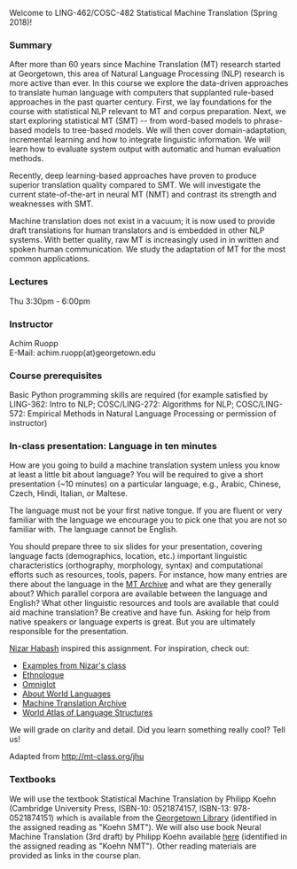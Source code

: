 Welcome to LING-462/COSC-482 Statistical Machine Translation (Spring
2018)!

### Summary

After more than 60 years since Machine Translation (MT) research started
at Georgetown, this area of Natural Language Processing (NLP) research
is more active than ever. In this course we explore the data-driven
approaches to translate human language with computers that supplanted
rule-based approaches in the past quarter century. First, we lay
foundations for the course with statistical NLP relevant to MT and
corpus preparation. Next, we start exploring statistical MT (SMT) --
from word-based models to phrase-based models to tree-based models. We
will then cover domain-adaptation, incremental learning and how to
integrate linguistic information. We will learn how to evaluate system
output with automatic and human evaluation methods.

Recently, deep learning-based approaches have proven to produce superior
translation quality compared to SMT. We will investigate the current
state-of-the-art in neural MT (NMT) and contrast its strength and
weaknesses with SMT.

Machine translation does not exist in a vacuum; it is now used to
provide draft translations for human translators and is embedded in
other NLP systems. With better quality, raw MT is increasingly used in
in written and spoken human communication. We study the adaptation of MT
for the most common applications.

### Lectures

Thu 3:30pm - 6:00pm

### Instructor

Achim Ruopp\
E-Mail: achim.ruopp(at)georgetown.edu

### Course prerequisites

Basic Python programming skills are required (for example satisfied by
LING-362: Intro to NLP; COSC/LING-272: Algorithms for NLP;
COSC/LING-572: Empirical Methods in Natural Language Processing or
permission of instructor)

### In-class presentation: Language in ten minutes

How are you going to build a machine translation system unless you know
at least a little bit about language? You will be required to give a
short presentation (\~10 minutes) on a particular language, e.g.,
Arabic, Chinese, Czech, Hindi, Italian, or Maltese.

The language must not be your first native tongue. If you are fluent or
very familiar with the language we encourage you to pick one that you
are not so familiar with. The language cannot be English.

You should prepare three to six slides for your presentation, covering
language facts (demographics, location, etc.) important linguistic
characteristics (orthography, morphology, syntax) and computational
efforts such as resources, tools, papers. For instance, how many entries
are there about the language in the [MT
Archive](http://www.mt-archive.info/) and what are they generally about?
Which parallel corpora are available between the language and English?
What other linguistic resources and tools are available that could aid
machine translation? Be creative and have fun. Asking for help from
native speakers or language experts is great. But you are ultimately
responsible for the presentation.

[Nizar Habash](http://www.nizarhabash.com/) inspired this assignment.
For inspiration, check out:

-   [Examples from Nizar's
    class](https://sites.google.com/site/comse6998machinetranslation/language-in-10-minutes)
-   [Ethnologue](http://www.ethnologue.com/)
-   [Omniglot](http://www.omniglot.com/)
-   [About World Languages](http://www.aboutworldlanguages.com/)
-   [Machine Translation Archive](http://www.mt-archive.info/)
-   [World Atlas of Language Structures](http://wals.info/)

We will grade on clarity and detail. Did you learn something really
cool? Tell us!

Adapted from <http://mt-class.org/jhu>

### Textbooks

We will use the textbook Statistical Machine Translation by Philipp
Koehn (Cambridge University Press, ISBN-10: 0521874157, ISBN-13:
978-0521874151) which is available from the
[Georgetown Library](https://www.library.georgetown.edu/)
(identified in the assigned
reading as \"Koehn SMT\"). We will also use book Neural Machine
Translation (3rd draft) by Philipp Koehn available
[here](http://mt-class.org/jhu/assets/nmt-book.pdf) (identified in the
assigned reading as \"Koehn NMT\"). Other reading materials are provided
as links in the course plan.


